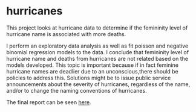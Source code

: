 # hurricanes

This project looks at hurricane data to determine if the femininity level of hurricane name is associated with more deaths. 

I perform an exploratory data analysis as well as fit poisson and negative binomial regression models to the data. I conclude that femininity level of hurricane name and deaths from hurricanes are not related based on the models developed. This topic is important because if in fact feminine hurricane names are deadlier due to an unconscious,there should be policies to address this. Solutions might be to issue public service announcements about the severity of hurricanes, regardless of the name, and/or to change the naming conventions of hurricanes. 

The final report can be seen [here](documentation/hurricanes_report.pdf).

